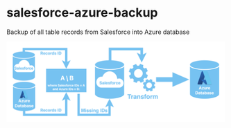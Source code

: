 # salesforce-azure-backup
Backup of all table records from Salesforce into Azure database

![Scheme](images/scheme.png)